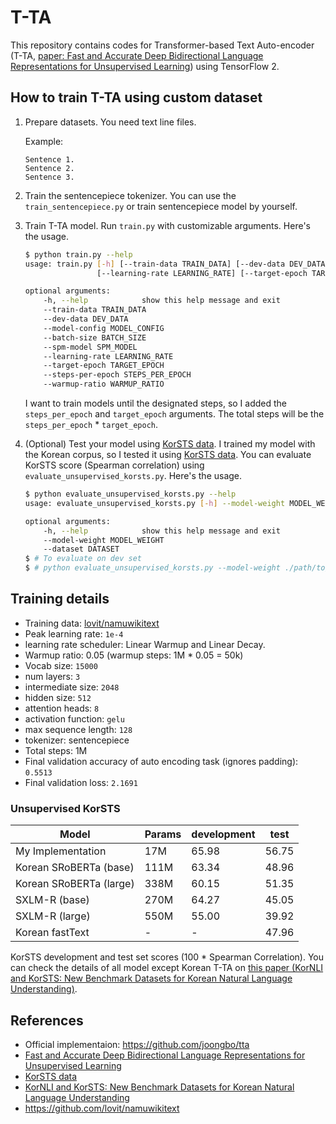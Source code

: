 # T-TA

This repository contains codes for Transformer-based Text Auto-encoder (T-TA, [paper: Fast and Accurate Deep Bidirectional Language Representations for Unsupervised Learning](https://www.aclweb.org/anthology/2020.acl-main.76/)) using TensorFlow 2.

## How to train T-TA using custom dataset

1. Prepare datasets. You need text line files.

    Example:

    ```text
    Sentence 1.
    Sentence 2.
    Sentence 3.
    ```

2. Train the sentencepiece tokenizer. You can use the `train_sentencepiece.py` or train sentencepiece model by yourself.
3. Train T-TA model. Run `train.py` with customizable arguments. Here's the usage.

    ```sh
    $ python train.py --help
    usage: train.py [-h] [--train-data TRAIN_DATA] [--dev-data DEV_DATA] [--model-config MODEL_CONFIG] [--batch-size BATCH_SIZE] [--spm-model SPM_MODEL]
                    [--learning-rate LEARNING_RATE] [--target-epoch TARGET_EPOCH] [--steps-per-epoch STEPS_PER_EPOCH] [--warmup-ratio WARMUP_RATIO]

    optional arguments:
        -h, --help            show this help message and exit
        --train-data TRAIN_DATA
        --dev-data DEV_DATA
        --model-config MODEL_CONFIG
        --batch-size BATCH_SIZE
        --spm-model SPM_MODEL
        --learning-rate LEARNING_RATE
        --target-epoch TARGET_EPOCH
        --steps-per-epoch STEPS_PER_EPOCH
        --warmup-ratio WARMUP_RATIO
    ```

    I want to train models until the designated steps, so I added the `steps_per_epoch` and `target_epoch` arguments. The total steps will be the  `steps_per_epoch` * `target_epoch`.

4. (Optional) Test your model using [KorSTS data](https://github.com/kakaobrain/KorNLUDatasets). I trained my model with the Korean corpus, so I tested it using [KorSTS data](https://github.com/kakaobrain/KorNLUDatasets). You can evaluate KorSTS score (Spearman correlation) using `evaluate_unsupervised_korsts.py`. Here's the usage.

    ```sh
    $ python evaluate_unsupervised_korsts.py --help
    usage: evaluate_unsupervised_korsts.py [-h] --model-weight MODEL_WEIGHT --dataset DATASET

    optional arguments:
        -h, --help            show this help message and exit
        --model-weight MODEL_WEIGHT
        --dataset DATASET
    $ # To evaluate on dev set
    $ # python evaluate_unsupervised_korsts.py --model-weight ./path/to/checkpoint --dataset ./path/to/dataset/sts-dev.tsv
    ```

## Training details

* Training data: [lovit/namuwikitext](https://github.com/lovit/namuwikitext)
* Peak learning rate: `1e-4`
* learning rate scheduler: Linear Warmup and Linear Decay.
* Warmup ratio: 0.05 (warmup steps: 1M * 0.05 = 50k)
* Vocab size: `15000`
* num layers: `3`
* intermediate size: `2048`
* hidden size: `512`
* attention heads: `8`
* activation function: `gelu`
* max sequence length: `128`
* tokenizer: sentencepiece
* Total steps: 1M
* Final validation accuracy of auto encoding task (ignores padding): `0.5513`
* Final validation loss: `2.1691`

### Unsupervised KorSTS

|Model|Params|development|test|
|---|---|---|---|
|My Implementation|17M|65.98|56.75|
|Korean SRoBERTa (base)|111M|63.34|48.96|
|Korean SRoBERTa (large)|338M|60.15|51.35|
|SXLM-R (base)|270M|64.27|45.05|
|SXLM-R (large)|550M|55.00|39.92|
|Korean fastText| - | - |47.96|

KorSTS development and test set scores (100 * Spearman Correlation). You can check the details of all model except Korean T-TA on [this paper (KorNLI and KorSTS: New Benchmark Datasets for Korean Natural Language Understanding)](https://arxiv.org/abs/2004.03289).

## References

* Official implementaion: https://github.com/joongbo/tta
* [Fast and Accurate Deep Bidirectional Language Representations for Unsupervised Learning](https://www.aclweb.org/anthology/2020.acl-main.76/)
* [KorSTS data](https://github.com/kakaobrain/KorNLUDatasets)
* [KorNLI and KorSTS: New Benchmark Datasets for Korean Natural Language Understanding](https://arxiv.org/abs/2004.03289)
* https://github.com/lovit/namuwikitext
